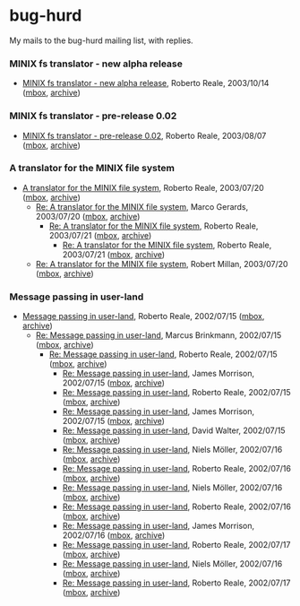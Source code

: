 # bug-hurd

My mails to the bug-hurd mailing list, with replies.

### MINIX fs translator - new alpha release

* [MINIX fs translator - new alpha release](2003-10/00039.html), Roberto Reale, 2003/10/14 ([mbox](2003-10/00039.mbox), [archive](http://lists.gnu.org/archive/html/bug-hurd/2003-10/msg00039.html))

### MINIX fs translator - pre-release 0.02

* [MINIX fs translator - pre-release 0.02](2003-08/00081.html), Roberto Reale, 2003/08/07 ([mbox](2003-08/00081.mbox), [archive](http://lists.gnu.org/archive/html/bug-hurd/2003-08/msg00081.html))

### A translator for the MINIX file system

* [A translator for the MINIX file system](2003-07/00123.html), Roberto Reale, 2003/07/20 ([mbox](2003-07/00123.mbox), [archive](http://lists.gnu.org/archive/html/bug-hurd/2003-07/msg00123.html))
    * [Re: A translator for the MINIX file system](2003-07/00124.html), Marco Gerards, 2003/07/20 ([mbox](2003-07/00124.mbox), [archive](http://lists.gnu.org/archive/html/bug-hurd/2003-07/msg00124.html))
        * [Re: A translator for the MINIX file system](2003-07/00133.html), Roberto Reale, 2003/07/21 ([mbox](2003-07/00133.mbox), [archive](http://lists.gnu.org/archive/html/bug-hurd/2003-07/msg00133.html))
            * [Re: A translator for the MINIX file system](2003-07/00134.html), Roberto Reale, 2003/07/21 ([mbox](2003-07/00134.mbox), [archive](http://lists.gnu.org/archive/html/bug-hurd/2003-07/msg00134.html))
    * [Re: A translator for the MINIX file system](2003-07/00126.html), Robert Millan, 2003/07/20 ([mbox](2003-07/00126.mbox), [archive](http://lists.gnu.org/archive/html/bug-hurd/2003-07/msg00126.html))

### Message passing in user-land

* [Message passing in user-land](2002-07/00225.html), Roberto Reale, 2002/07/15 ([mbox](2002-07/00225.mbox), [archive](http://lists.gnu.org/archive/html/bug-hurd/2002-07/msg00225.html))
    * [Re: Message passing in user-land](2002-07/00226.html), Marcus Brinkmann, 2002/07/15 ([mbox](2002-07/00226.mbox), [archive](http://lists.gnu.org/archive/html/bug-hurd/2002-07/msg00226.html))
        * [Re: Message passing in user-land](2002-07/00228.html), Roberto Reale, 2002/07/15 ([mbox](2002-07/00228.mbox), [archive](http://lists.gnu.org/archive/html/bug-hurd/2002-07/msg00228.html))
            * [Re: Message passing in user-land](2002-07/00229.html), James Morrison, 2002/07/15 ([mbox](2002-07/00229.mbox), [archive](http://lists.gnu.org/archive/html/bug-hurd/2002-07/msg00229.html))
            * [Re: Message passing in user-land](2002-07/00230.html), Roberto Reale, 2002/07/15 ([mbox](2002-07/00230.mbox), [archive](http://lists.gnu.org/archive/html/bug-hurd/2002-07/msg00230.html))
            * [Re: Message passing in user-land](2002-07/00231.html), James Morrison, 2002/07/15 ([mbox](2002-07/00231.mbox), [archive](http://lists.gnu.org/archive/html/bug-hurd/2002-07/msg00231.html))
            * [Re: Message passing in user-land](2002-07/00232.html), David Walter, 2002/07/15 ([mbox](2002-07/00232.mbox), [archive](http://lists.gnu.org/archive/html/bug-hurd/2002-07/msg00232.html))
            * [Re: Message passing in user-land](2002-07/00239.html), Niels Möller, 2002/07/16 ([mbox](2002-07/00239.mbox), [archive](http://lists.gnu.org/archive/html/bug-hurd/2002-07/msg00239.html))
            * [Re: Message passing in user-land](2002-07/00240.html), Roberto Reale, 2002/07/16 ([mbox](2002-07/00240.mbox), [archive](http://lists.gnu.org/archive/html/bug-hurd/2002-07/msg00240.html))
            * [Re: Message passing in user-land](2002-07/00241.html), Niels Möller, 2002/07/16 ([mbox](2002-07/00241.mbox), [archive](http://lists.gnu.org/archive/html/bug-hurd/2002-07/msg00241.html))
            * [Re: Message passing in user-land](2002-07/00244.html), Roberto Reale, 2002/07/16 ([mbox](2002-07/00244.mbox), [archive](http://lists.gnu.org/archive/html/bug-hurd/2002-07/msg00244.html))
            * [Re: Message passing in user-land](2002-07/00245.html), James Morrison, 2002/07/16 ([mbox](2002-07/00245.mbox), [archive](http://lists.gnu.org/archive/html/bug-hurd/2002-07/msg00245.html))
            * [Re: Message passing in user-land](2002-07/00258.html), Roberto Reale, 2002/07/17 ([mbox](2002-07/00258.mbox), [archive](http://lists.gnu.org/archive/html/bug-hurd/2002-07/msg00258.html))
            * [Re: Message passing in user-land](2002-07/00247.html), Niels Möller, 2002/07/16 ([mbox](2002-07/00247.mbox), [archive](http://lists.gnu.org/archive/html/bug-hurd/2002-07/msg00247.html))
            * [Re: Message passing in user-land](2002-07/00260.html), Roberto Reale, 2002/07/17 ([mbox](2002-07/00260.mbox), [archive](http://lists.gnu.org/archive/html/bug-hurd/2002-07/msg00260.html))
